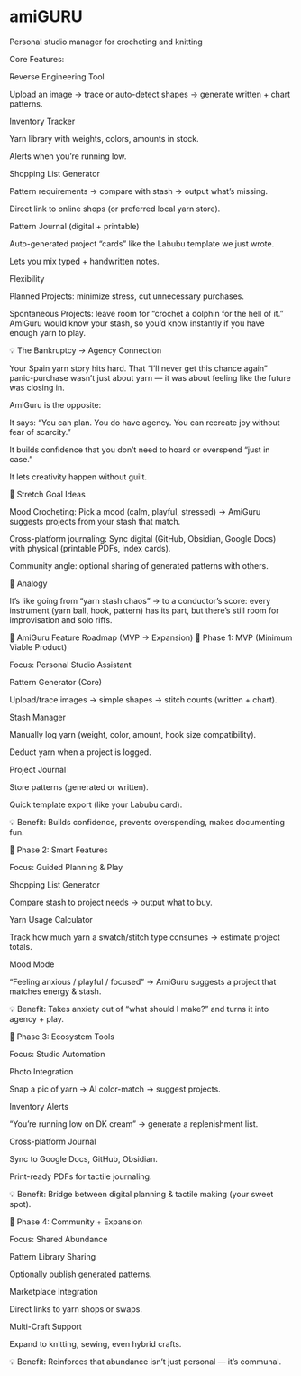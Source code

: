 # amiGURU
Personal studio manager for crocheting and knitting

Core Features: 

Reverse Engineering Tool

Upload an image → trace or auto-detect shapes → generate written + chart patterns.

Inventory Tracker

Yarn library with weights, colors, amounts in stock.

Alerts when you’re running low.

Shopping List Generator

Pattern requirements → compare with stash → output what’s missing.

Direct link to online shops (or preferred local yarn store).

Pattern Journal (digital + printable)

Auto-generated project “cards” like the Labubu template we just wrote.

Lets you mix typed + handwritten notes.

Flexibility

Planned Projects: minimize stress, cut unnecessary purchases.

Spontaneous Projects: leave room for “crochet a dolphin for the hell of it.” AmiGuru would know your stash, so you’d know instantly if you have enough yarn to play.

💡 The Bankruptcy → Agency Connection

Your Spain yarn story hits hard. That “I’ll never get this chance again” panic-purchase wasn’t just about yarn — it was about feeling like the future was closing in.

AmiGuru is the opposite:

It says: “You can plan. You do have agency. You can recreate joy without fear of scarcity.”

It builds confidence that you don’t need to hoard or overspend “just in case.”

It lets creativity happen without guilt.

🔮 Stretch Goal Ideas

Mood Crocheting: Pick a mood (calm, playful, stressed) → AmiGuru suggests projects from your stash that match.

Cross-platform journaling: Sync digital (GitHub, Obsidian, Google Docs) with physical (printable PDFs, index cards).

Community angle: optional sharing of generated patterns with others.

🧶 Analogy

It’s like going from “yarn stash chaos” → to a conductor’s score: every instrument (yarn ball, hook, pattern) has its part, but there’s still room for improvisation and solo riffs.

🌱 AmiGuru Feature Roadmap (MVP → Expansion)
🥚 Phase 1: MVP (Minimum Viable Product)

Focus: Personal Studio Assistant

Pattern Generator (Core)

Upload/trace images → simple shapes → stitch counts (written + chart).

Stash Manager

Manually log yarn (weight, color, amount, hook size compatibility).

Deduct yarn when a project is logged.

Project Journal

Store patterns (generated or written).

Quick template export (like your Labubu card).

💡 Benefit: Builds confidence, prevents overspending, makes documenting fun.

🐣 Phase 2: Smart Features

Focus: Guided Planning & Play

Shopping List Generator

Compare stash to project needs → output what to buy.

Yarn Usage Calculator

Track how much yarn a swatch/stitch type consumes → estimate project totals.

Mood Mode

“Feeling anxious / playful / focused” → AmiGuru suggests a project that matches energy & stash.

💡 Benefit: Takes anxiety out of “what should I make?” and turns it into agency + play.

🐥 Phase 3: Ecosystem Tools

Focus: Studio Automation

Photo Integration

Snap a pic of yarn → AI color-match → suggest projects.

Inventory Alerts

“You’re running low on DK cream” → generate a replenishment list.

Cross-platform Journal

Sync to Google Docs, GitHub, Obsidian.

Print-ready PDFs for tactile journaling.

💡 Benefit: Bridge between digital planning & tactile making (your sweet spot).

🐓 Phase 4: Community + Expansion

Focus: Shared Abundance

Pattern Library Sharing

Optionally publish generated patterns.

Marketplace Integration

Direct links to yarn shops or swaps.

Multi-Craft Support

Expand to knitting, sewing, even hybrid crafts.

💡 Benefit: Reinforces that abundance isn’t just personal — it’s communal.
